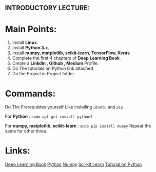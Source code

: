 ## INTRODUCTORY LECTURE:

# Main Points:
1. Install **Linux**.
2. Install **Python 3.x**.
3. Install **numpy, matplotlib, scikit-learn, TensorFlow, Keras**
4. Complete the first 4 chapters of **Deep Learning Book**.
5. Create a **LinkdIn , Github , Medium** Profile.
6. Do The tutorials on Python link attached.
7. Do the Project in Project folder.

# Commands:
Do The Prerequistes yourself Like installing `ubuntu` and `pip`

For **Python** : `sudo apt-get install python3`

For **numpy, matplotlib, scikit-learn** : `sudo pip install numpy` Repeat the same for other three.

# Links:
[Deep Learning Book](http://www.deeplearningbook.org/)
[Python](http://ubuntuhandbook.org/index.php/2017/07/install-python-3-6-1-in-ubuntu-16-04-lts/)
[Numpy](https://scipy.org/install.html)
[Sci-kit Learn](http://scikit-learn.org/stable/install.html)
[Tutorial on Python](https://github.com/kuleshov/cs228-material/blob/master/tutorials/python/cs228-python-tutorial.ipynb)
